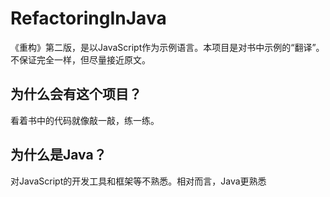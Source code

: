# RefactoringInJava
《重构》第二版，是以JavaScript作为示例语言。本项目是对书中示例的“翻译”。不保证完全一样，但尽量接近原文。

## 为什么会有这个项目？
看着书中的代码就像敲一敲，练一练。

## 为什么是Java？
对JavaScript的开发工具和框架等不熟悉。相对而言，Java更熟悉
